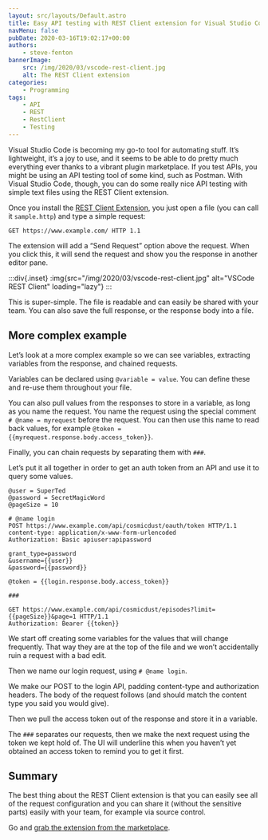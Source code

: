 ```yaml
---
layout: src/layouts/Default.astro
title: Easy API testing with REST Client extension for Visual Studio Code
navMenu: false
pubDate: 2020-03-16T19:02:17+00:00
authors:
    - steve-fenton
bannerImage:
    src: /img/2020/03/vscode-rest-client.jpg
    alt: The REST Client extension
categories:
    - Programming
tags:
    - API
    - REST
    - RestClient
    - Testing
---
```


Visual Studio Code is becoming my go-to tool for automating stuff. It’s lightweight, it’s a joy to use, and it seems to be able to do pretty much everything ever thanks to a vibrant plugin marketplace. If you test APIs, you might be using an API testing tool of some kind, such as Postman. With Visual Studio Code, though, you can do some really nice API testing with simple text files using the REST Client extension.

Once you install the [REST Client Extension](https://marketplace.visualstudio.com/items?itemName=humao.rest-client), you just open a file (you can call it `sample.http`) and type a simple request:

```
GET https://www.example.com/ HTTP 1.1
```
The extension will add a “Send Request” option above the request. When you click this, it will send the request and show you the response in another editor pane.

:::div{.inset}
:img{src="/img/2020/03/vscode-rest-client.jpg" alt="VSCode REST Client" loading="lazy"}
:::

This is super-simple. The file is readable and can easily be shared with your team. You can also save the full response, or the response body into a file.

## More complex example

Let’s look at a more complex example so we can see variables, extracting variables from the response, and chained requests.

Variables can be declared using `@variable = value`. You can define these and re-use them throughout your file.

You can also pull values from the responses to store in a variable, as long as you name the request. You name the request using the special comment `# @name = myrequest` before the request. You can then use this name to read back values, for example `@token = {{myrequest.response.body.access_token}}`.

Finally, you can chain requests by separating them with `###`.

Let’s put it all together in order to get an auth token from an API and use it to query some values.

```
@user = SuperTed
@password = SecretMagicWord
@pageSize = 10

# @name login
POST https://www.example.com/api/cosmicdust/oauth/token HTTP/1.1
content-type: application/x-www-form-urlencoded
Authorization: Basic apiuser:apipassword

grant_type=password
&username={{user}}
&password={{password}}

@token = {{login.response.body.access_token}}

###

GET https://www.example.com/api/cosmicdust/episodes?limit={{pageSize}}&page=1 HTTP/1.1
Authorization: Bearer {{token}}
```

We start off creating some variables for the values that will change frequently. That way they are at the top of the file and we won’t accidentally ruin a request with a bad edit.

Then we name our login request, using `# @name login`.

We make our POST to the login API, padding content-type and authorization headers. The body of the request follows (and should match the content type you said you would give).

Then we pull the access token out of the response and store it in a variable.

The `###` separates our requests, then we make the next request using the token we kept hold of. The UI will underline this when you haven’t yet obtained an access token to remind you to get it first.

## Summary

The best thing about the REST Client extension is that you can easily see all of the request configuration and you can share it (without the sensitive parts) easily with your team, for example via source control.

Go and [grab the extension from the marketplace](https://marketplace.visualstudio.com/items?itemName=humao.rest-client).